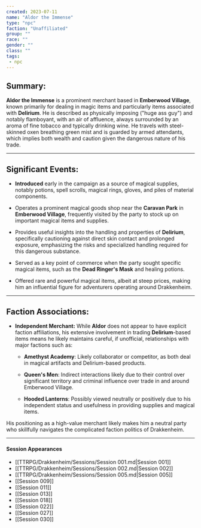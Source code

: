 ```yaml
---
created: 2023-07-11
name: "Aldor the Immense"
type: "npc"
faction: "Unaffiliated"
group: ""
race: ""
gender: ""
class: ""
tags:
 - npc
---
```

## Summary:

**Aldor the Immense** is a prominent merchant based in **Emberwood Village**, known primarily for dealing in magic items and particularly items associated with **Delirium**. He is described as physically imposing ("huge ass guy") and notably flamboyant, with an air of affluence, always surrounded by an aroma of fine tobacco and typically drinking wine. He travels with steel-skinned oxen breathing green mist and is guarded by armed attendants, which implies both wealth and caution given the dangerous nature of his trade.

---

## Significant Events:

- **Introduced** early in the campaign as a source of magical supplies, notably potions, spell scrolls, magical rings, gloves, and piles of material components.
    
- Operates a prominent magical goods shop near the **Caravan Park** in **Emberwood Village**, frequently visited by the party to stock up on important magical items and supplies.
    
- Provides useful insights into the handling and properties of **Delirium**, specifically cautioning against direct skin contact and prolonged exposure, emphasizing the risks and specialized handling required for this dangerous substance.
    
- Served as a key point of commerce when the party sought specific magical items, such as the **Dead Ringer's Mask** and healing potions.
    
- Offered rare and powerful magical items, albeit at steep prices, making him an influential figure for adventurers operating around Drakkenheim.
    

---

## Faction Associations:

- **Independent Merchant:** While **Aldor** does not appear to have explicit faction affiliations, his extensive involvement in trading **Delirium**-based items means he likely maintains careful, if unofficial, relationships with major factions such as:
    
    - **Amethyst Academy**: Likely collaborator or competitor, as both deal in magical artifacts and Delirium-based products.
        
    - **Queen's Men**: Indirect interactions likely due to their control over significant territory and criminal influence over trade in and around Emberwood Village.
        
    - **Hooded Lanterns**: Possibly viewed neutrally or positively due to his independent status and usefulness in providing supplies and magical items.
        

His positioning as a high-value merchant likely makes him a neutral party who skillfully navigates the complicated faction politics of Drakkenheim.

---

#### Session Appearances
<!-- QueryToSerialize: LIST FROM [[Aldor the Immense]] WHERE file.folder = "TTRPG/Drakkenheim/Sessions" -->
<!-- SerializedQuery: LIST FROM [[Aldor the Immense]] WHERE file.folder = "TTRPG/Drakkenheim/Sessions" -->
- [[TTRPG/Drakkenheim/Sessions/Session 001.md|Session 001]]
- [[TTRPG/Drakkenheim/Sessions/Session 002.md|Session 002]]
- [[TTRPG/Drakkenheim/Sessions/Session 005.md|Session 005]]
- [[Session 009]]
- [[Session 011]]
- [[Session 013]]
- [[Session 018]]
- [[Session 022]]
- [[Session 027]]
- [[Session 030]]
<!-- SerializedQuery END -->



